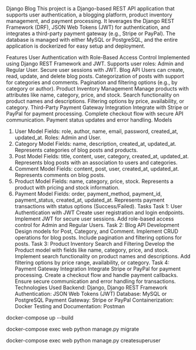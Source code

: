 Django Blog
This project is a Django-based REST API application that supports user authentication, a blogging platform, product inventory management, and payment processing. It leverages the Django REST Framework (DRF), JSON Web Tokens (JWT) for authentication, and integrates a third-party payment gateway (e.g., Stripe or PayPal). The database is managed with either MySQL or PostgreSQL, and the entire application is dockerized for easy setup and deployment.

Features
User Authentication with Role-Based Access Control
Implemented using Django REST Framework and JWT.
Supports user roles: Admin and Regular User.
Secure user sessions with JWT.
Blog API
Users can create, read, update, and delete blog posts.
Categorization of posts with support for categories and comments.
Pagination and filtering options (e.g., by category or author).
Product Inventory Management
Manage products with attributes like name, category, price, and stock.
Search functionality on product names and descriptions.
Filtering options by price, availability, or category.
Third-Party Payment Gateway Integration
Integrate with Stripe or PayPal for payment processing.
Complete checkout flow with secure API communication.
Payment status updates and error handling.
Models
1. User Model
Fields: role, author, name, email, password, created_at, updated_at.
Roles: Admin and User.
2. Category Model
Fields: name, description, created_at, updated_at.
Represents categories of blog posts and products.
3. Post Model
Fields: title, content, user, category, created_at, updated_at.
Represents blog posts with an association to users and categories.
4. Comment Model
Fields: content, post, user, created_at, updated_at.
Represents comments on blog posts.
5. Product Model
Fields: name, category, price, stock.
Represents a product with pricing and stock information.
6. Payment Model
Fields: order, payment_method, payment_id, payment_status, created_at, updated_at.
Represents payment transactions with status options (Success/Failed).
Tasks
Task 1: User Authentication with JWT
Create user registration and login endpoints.
Implement JWT for secure user sessions.
Add role-based access control for Admin and Regular Users.
Task 2: Blog API Development
Design models for Post, Category, and Comment.
Implement CRUD operations for blog posts.
Include pagination and filtering options for posts.
Task 3: Product Inventory Search and Filtering
Develop the Product model with fields like name, category, price, and stock.
Implement search functionality on product names and descriptions.
Add filtering options by price range, availability, or category.
Task 4: Payment Gateway Integration
Integrate Stripe or PayPal for payment processing.
Create a checkout flow and handle payment callbacks.
Ensure secure communication and error handling for transactions.
Technologies Used
Backend: Django, Django REST Framework
Authentication: JSON Web Tokens (JWT)
Database: MySQL or PostgreSQL
Payment Gateway: Stripe or PayPal
Containerization: Docker
Testing and Documentation: Postman

docker-compose up --build

docker-compose exec web python manage.py migrate

docker-compose exec web python manage.py createsuperuser

